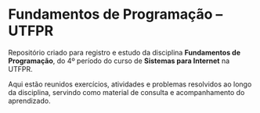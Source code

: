 # Fundamentos de Programação – UTFPR

Repositório criado para registro e estudo da disciplina **Fundamentos de Programação**, do 4º período do curso de **Sistemas para Internet** na UTFPR.  

Aqui estão reunidos exercícios, atividades e problemas resolvidos ao longo da disciplina, servindo como material de consulta e acompanhamento do aprendizado.
